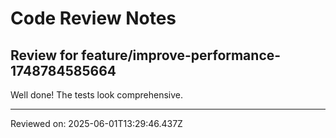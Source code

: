 # Code Review Notes

## Review for feature/improve-performance-1748784585664

Well done! The tests look comprehensive.

---
Reviewed on: 2025-06-01T13:29:46.437Z
